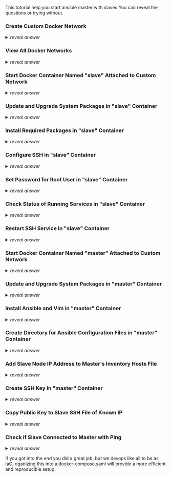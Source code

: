 This tutorial help you start ansible master with slaves
You can reveal the questions or trying without. 

### Create Custom Docker Network
<details>
  <summary><i>reveal answer</i></summary>
  
  ```
  docker network create --subnet=172.18.0.0/16 --gateway=172.18.0.1 ansible_network
  ```
</details>

### View All Docker Networks
<details>
  <summary><i>reveal answer</i></summary>
  
  ```
  docker network ls
  ```
</details>

### Start Docker Container Named "slave" Attached to Custom Network
<details>
  <summary><i>reveal answer</i></summary>
  
  ```
  docker run -it -P --name slave --network ansible_network --ip 172.18.0.2 ubuntu
  ```
</details>

### Update and Upgrade System Packages in "slave" Container
<details>
  <summary><i>reveal answer</i></summary>
  
  ```
  apt-get update -y && apt-get upgrade -y
  ```
</details>

### Install Required Packages in "slave" Container
<details>
  <summary><i>reveal answer</i></summary>
  
  ```
  apt install -y python3 openssh-server vim net-tools systemd
  ```
</details>

### Configure SSH in "slave" Container
<details>
  <summary><i>reveal answer</i></summary>
  
  ```
  sed -i 's/#PermitRootLogin prohibit-password/PermitRootLogin yes/' /etc/ssh/sshd_config
  sed -i 's/#PubkeyAuthentication yes/PubkeyAuthentication yes/' /etc/ssh/sshd_config
  ```
</details>

### Set Password for Root User in "slave" Container
<details>
  <summary><i>reveal answer</i></summary>
  
  ```
  passwd root
  ```
</details>

### Check Status of Running Services in "slave" Container
<details>
  <summary><i>reveal answer</i></summary>
  
  ```
  service --status-all
  ```
</details>

### Restart SSH Service in "slave" Container
<details>
  <summary><i>reveal answer</i></summary>
  
  ```
  service ssh restart
  ```
</details>

### Start Docker Container Named "master" Attached to Custom Network
<details>
  <summary><i>reveal answer</i></summary>
  
  ```
  docker run -it -P --name master --network ansible_network --ip 172.18.0.3 ubuntu
  ```
</details>

### Update and Upgrade System Packages in "master" Container
<details>
  <summary><i>reveal answer</i></summary>
  
  ```
  apt-get update -y && apt-get upgrade -y
  ```
</details>

### Install Ansible and Vim in "master" Container
<details>
  <summary><i>reveal answer</i></summary>
  
  ```
  sudo apt install -y vim ansible
  ```
</details>

### Create Directory for Ansible Configuration Files in "master" Container
<details>
  <summary><i>reveal answer</i></summary>
  
  ```
  sudo mkdir -p /etc/ansible
  ```
</details>

### Add Slave Node IP Address to Master's Inventory Hosts File
<details>
  <summary><i>reveal answer</i></summary>
  
  ```
  echo "<IP>" | sudo tee -a /etc/ansible/hosts
  ```
</details>



### Create SSH Key in "master" Container
<details>
  <summary><i>reveal answer</i></summary>
  
  ```
  ssh-keygen
  ```
</details>

### Copy Public Key to Slave SSH File of Known IP
<details>
  <summary><i>reveal answer</i></summary>
  
  ```
  ssh-copy-id -i ./.ssh/id_rsa.pub root@<ip>
  ```
</details>

### Check if Slave Connected to Master with Ping
<details>
  <summary><i>reveal answer</i></summary>
  
  ```
  ansible -m ping all
  ```
</details>

If you got into the end you did a great job, but we devops like all to be as IaC, oganizing this into a docker-compose.yaml will provide a more efficient and reproducible setup.